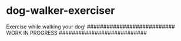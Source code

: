 # dog-walker-exerciser
Exercise while walking your dog!
###########################
WORK IN PROGRESS
###########################

